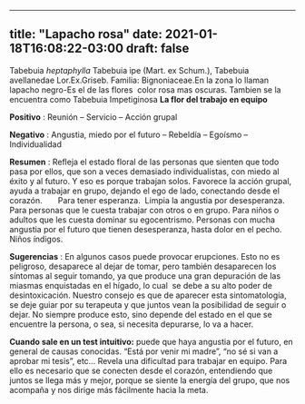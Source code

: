 
---
title: "Lapacho rosa"
date: 2021-01-18T16:08:22-03:00
draft: false
--- 
        

 

 



Tabebuia *heptaphylla* Tabebuia ipe (Mart. ex Schum.), Tabebuia
 avellanedae Lor.Ex.Griseb. Familia: Bignoniaceae.En la zona lo llaman lapacho
 negro-Es el de las flores  color rosa mas
 oscuras.
Tambien se la encuentra como Tabebuia Impetiginosa
**La flor del trabajo
 en equipo**
  



**Positivo** : Reunión – Servicio – Acción grupal


**Negativo** :
 Angustia, miedo por el futuro – Rebeldía – Egoísmo – Individualidad
 

**Resumen** : Refleja el estado
 floral de las personas que sienten que todo pasa por ellos, que son a veces
 demasiado individualistas, con miedo al éxito y al futuro. Y eso es porque
 trabajan solos. 
Favorece la acción grupal, ayuda a trabajar en
 grupo, dejando el ego de lado, conectando desde el corazón. 
       Para
 tener esperanza.  Limpia la angustia por
 desesperanza. Para personas que le
 cuesta trabajar con otros o en grupo. Para niños o adultos que les cuesta dominar su egocentrismo. Personas con mucha angustia por el futuro que
 tienen desesperanza, hasta dolor en el pecho. Niños índigos.


**Sugerencias** : En algunos casos puede
 provocar erupciones. Esto no es peligroso, desaparece al dejar de tomar, pero
 también desaparecen los síntomas al seguir tomando, ya que produce una gran
 depuración de las miasmas enquistadas en el hígado, lo cual  se debe a su alto poder de desintoxicación.
 Nuestro consejo es que de aparecer esta sintomatología, se deje guiar por su
 terapeuta y que juntos vean la posibilidad de seguir o dejar. No siempre
 produce esto, sino depende del estado en el que se encuentre la persona, o sea,
 si necesita depurarse, lo va a hacer.


**Cuando sale en un test intuitivo:**  puede que haya angustia por el futuro, en general
 de causas conocidas. “Está por venir mi madre”, “no sé si van a aprobar mi
 tesis”, etc…
Revela una
 dificultad para trabajar en equipo. Para ello es necesario que se conecten
 desde el corazón, entendiendo que juntos se llega más y mejor, porque se siente
 la energía del grupo, que nos acompaña y nos dirige más fácilmente hacia la
 meta.



